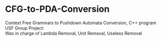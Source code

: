 # CFG-to-PDA-Conversion  
Context Free Grammars to Pushdown Automata Conversion, C++ program  
USF Group Project:  
Was in charge of Lambda Removal, Unit Removal, Useless Removal  
